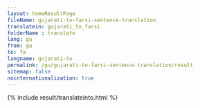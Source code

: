 ```yaml
---
layout: homeResultPage
fileName: gujarati-to-farsi-sentence-translation
translatein: gujarati_to_farsi
folderName : translate
lang: gu
from: gu
to: fa
langname: gujarati-to
permalink: /gu/gujarati-to-farsi-sentence-translation/result
sitemap: false
nointernationalization: true
---
```

{% include result/translateinto.html %}

<script src="/js/result/translation.js" data-foldername="{{page.folderName}}" data-lang="{{page.lang}}"></script>
